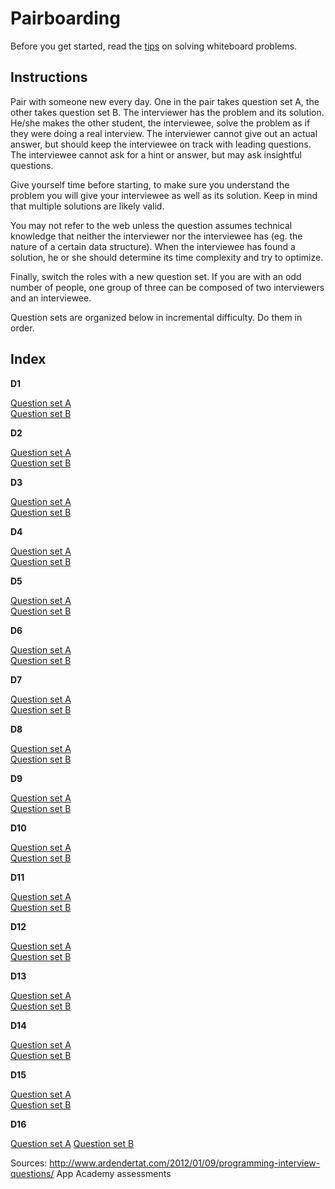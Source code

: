 # Pairboarding

Before you get started, read the [tips][tips] on solving whiteboard problems.

[tips]: tips.md

## Instructions

Pair with someone new every day. One in the pair takes question set A, the other takes question set B. The interviewer has the problem and its solution. He/she makes the other student, the interviewee, solve the problem as if they were doing a real interview. The interviewer cannot give out an actual answer, but should keep the interviewee on track with leading questions. The interviewee cannot ask for a hint or answer, but may ask insightful questions.

Give yourself time before starting, to make sure you understand the problem you will give your interviewee as well as its solution. Keep in mind that multiple solutions are likely valid.

You may not refer to the web unless the question assumes technical knowledge that neither the interviewer nor the interviewee has (eg. the nature of a certain data structure). When the interviewee has found a solution, he or she should determine its time complexity and try to optimize.

Finally, switch the roles with a new question set. If you are with an odd number of people, one group of three can be composed of two interviewers and an interviewee.

Question sets are organized below in incremental difficulty. Do them in order.

## Index

**D1**

[Question set A](./questions/01A.md)    
[Question set B](./questions/01B.md)    

**D2**

[Question set A](./questions/02A.md)    
[Question set B](./questions/02B.md)    

**D3**

[Question set A](./questions/03A.md)    
[Question set B](./questions/03B.md)    

**D4**

[Question set A](./questions/04A.md)    
[Question set B](./questions/04B.md)    

**D5**

[Question set A](./questions/05A.md)    
[Question set B](./questions/05B.md)    

**D6**

[Question set A](./questions/06A.md)    
[Question set B](./questions/06B.md)    

**D7**

[Question set A](./questions/07A.md)    
[Question set B](./questions/07B.md)    

**D8**

[Question set A](./questions/08A.md)    
[Question set B](./questions/08B.md)    

**D9**

[Question set A](./questions/09A.md)    
[Question set B](./questions/09B.md)    

**D10**

[Question set A](./questions/10A.md)    
[Question set B](./questions/10B.md)    

**D11**

[Question set A](./questions/11A.md)    
[Question set B](./questions/11B.md)    

**D12**

[Question set A](./questions/12A.md)    
[Question set B](./questions/12B.md)    

**D13**

[Question set A](./questions/13A.md)    
[Question set B](./questions/13B.md)    

**D14**

[Question set A](./questions/14A.md)    
[Question set B](./questions/14B.md)    

**D15**

[Question set A](./questions/15A.md)    
[Question set B](./questions/15B.md)    

**D16**

[Question set A](./questions/16A.md)
[Question set B](./questions/16B.md)    



Sources:
http://www.ardendertat.com/2012/01/09/programming-interview-questions/
App Academy assessments
